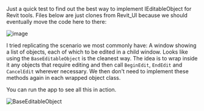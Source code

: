 Just a quick test to find out the best way to implement IEditableObject for Revit tools. Files below are just clones from Revit_UI because we should eventually move the code here to there:

![image](https://github.com/user-attachments/assets/747b7c79-fd62-49a2-91b0-59de9a90b81e)

I tried replicating the scenario we most commonly have: A window showing a list of objects, each of which to be edited in a child window.
Looks like using the `BaseEditableObject` is the cleanest way. The idea is to wrap inside it any objects that require editing and then call `BeginEdit`, `EndEdit` and `CancelEdit` wherever necessary. We then don't need to implement these methods again in each wrapped object class.

You can run the app to see all this in action.

![BaseEditableObject](https://github.com/user-attachments/assets/c3e206c9-a22b-4358-9c49-dac2a43e444e)
